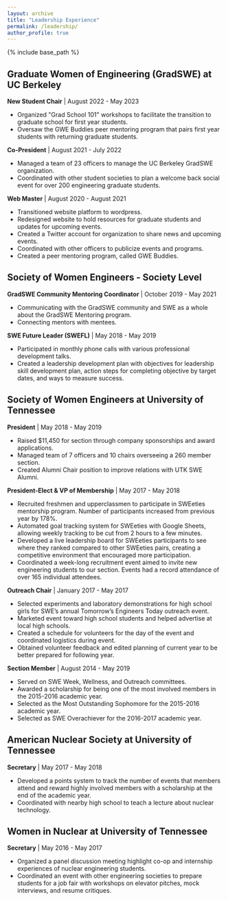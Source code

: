 ```yaml
---
layout: archive
title: "Leadership Experience"
permalink: /leadership/
author_profile: true
---
```


{% include base_path %}
## Graduate Women of Engineering (GradSWE) at UC Berkeley
**New Student Chair** | August 2022 - May 2023
* Organized "Grad School 101" workshops to facilitate the transition to graduate school for first year students.
* Oversaw the GWE Buddies peer mentoring program that pairs first year students with returning graduate students.

**Co-President** | August 2021 - July 2022
* Managed a team of 23 officers to manage the UC Berkeley GradSWE organization.
* Coordinated with other student societies to plan a welcome back social event for over 200 engineering graduate students.

**Web Master** | August 2020 - August 2021
* Transitioned website platform to wordpress.
* Redesigned website to hold resources for graduate students and updates for upcoming events.
* Created a Twitter account for organization to share news and upcoming events.
* Coordinated with other officers to publicize events and programs. 
* Created a peer mentoring program, called GWE Buddies.

## Society of Women Engineers - Society Level
**GradSWE Community Mentoring Coordinator** | October 2019 - May 2021
* Communicating with the GradSWE community and SWE as a whole about the GradSWE Mentoring program.
* Connecting mentors with mentees.

**SWE Future Leader (SWEFL)** | May 2018 - May 2019
* Participated in monthly phone calls with various professional development talks.
* Created a leadership development plan with objectives for leadership skill development plan,
action steps for completing objective by target dates, and ways to measure success.

## Society of Women Engineers at University of Tennessee
**President** | May 2018 - May 2019
* Raised $11,450 for section through company sponsorships and award applications.
* Managed team of 7 officers and 10 chairs overseeing a 260 member section.
* Created Alumni Chair position to improve relations with UTK SWE Alumni.

**President-Elect & VP of Membership** | May 2017 - May 2018
* Recruited freshmen and upperclassmen to participate in SWEeties mentorship program. Number
of participants increased from previous year by 178%.
* Automated goal tracking system for SWEeties with Google Sheets, allowing weekly tracking to be
cut from 2 hours to a few minutes.
* Developed a live leadership board for SWEeties participants to see where they ranked compared
to other SWEeties pairs, creating a competitive environment that encouraged more participation.
* Coordinated a week-long recruitment event aimed to invite new engineering students to our
section. Events had a record attendance of over 165 individual attendees.

**Outreach Chair** | January 2017 - May 2017
* Selected experiments and laboratory demonstrations for high school girls for SWE’s annual
Tomorrow’s Engineers Today outreach event.
* Marketed event toward high school students and helped advertise at local high schools.
* Created a schedule for volunteers for the day of the event and coordinated logistics during event.
* Obtained volunteer feedback and edited planning of current year to be better prepared for
following year.

**Section Member** | August 2014 - May 2019
* Served on SWE Week, Wellness, and Outreach committees.
* Awarded a scholarship for being one of the most involved members in the 2015-2016 academic
year.
* Selected as the Most Outstanding Sophomore for the 2015-2016 academic year.
* Selected as SWE Overachiever for the 2016-2017 academic year.

## American Nuclear Society at University of Tennessee
**Secretary** | May 2017 - May 2018
* Developed a points system to track the number of events that members attend and reward highly
involved members with a scholarship at the end of the academic year.
* Coordinated with nearby high school to teach a lecture about nuclear technology.

## Women in Nuclear at University of Tennessee
**Secretary** | May 2016 - May 2017
* Organized a panel discussion meeting highlight co-op and internship experiences of nuclear
engineering students.
* Coordinated an event with other engineering societies to prepare students for a job fair with
workshops on elevator pitches, mock interviews, and resume critiques.
